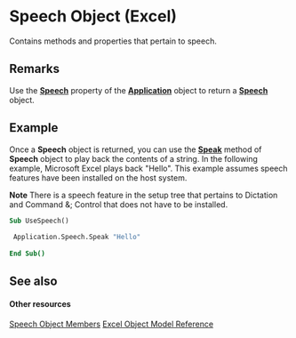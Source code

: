 
# Speech Object (Excel)

Contains methods and properties that pertain to speech.


## Remarks

Use the  **[Speech](981d5eef-55ff-54ee-a3ca-f009a6a575da.md)** property of the **[Application](19b73597-5cf9-4f56-8227-b5211f657f6f.md)** object to return a **[Speech](1ddd61bc-989e-4766-423e-515ec5d1c23a.md)** object.


## Example

Once a  **Speech** object is returned, you can use the **[Speak](d17dcf63-c837-a5b5-8267-44767b38700a.md)** method of **Speech** object to play back the contents of a string. In the following example, Microsoft Excel plays back "Hello". This example assumes speech features have been installed on the host system.


 **Note**  There is a speech feature in the setup tree that pertains to Dictation and Command &; Control that does not have to be installed.


```vb
Sub UseSpeech() 
 
 Application.Speech.Speak "Hello" 
 
End Sub()
```


## See also


#### Other resources


[Speech Object Members](5dcc198f-153f-0049-d870-bf162cbde9c7.md)
[Excel Object Model Reference](http://msdn.microsoft.com/library/11ea8598-8a20-92d5-f98b-0da04263bf2c%28Office.15%29.aspx)
